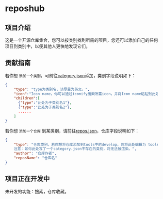 # reposhub
## 项目介绍
这是一个开源仓库集合，您可以按类别找到所需的项目，您还可以添加自己的任何项目到类别中，以便其他人更快地发现它们。
## 贡献指南
若你想 `添加一个类别`，可前往[category.json](https://github.com/zhenghaoyang24/reposhub/blob/master/src/data/category.json)添加，类别字段说明如下：
```json
{
    "type": "type为类别名，请尽量为英文。",
    "icon":"Icon name，你可以通过iconify搜索所需icon，并将Icon name粘贴到此处。",
    "children":[ 
      {"type":"此处为子类别名1"},
      {"type":"此处为子类别名2"},
      ......
    ]
}
```
若你想 `添加一个仓库` 到某类别，请前往[repos.json](https://github.com/zhenghaoyang24/reposhub/blob/master/src/data/repos.json)，仓库字段说明如下：
```json
{
    "type": "仓库类别，若你想将仓库添加到tools中的develop，则将此处编辑为 tools/develop ，
    注意：如你此处写了一个category.json不存在的类别，将无法被渲染。",
    "author": "仓库作者",
    "reposName": "仓库名"
}
```
## 项目正在开发中
未开发的功能：搜索，仓库收藏。

